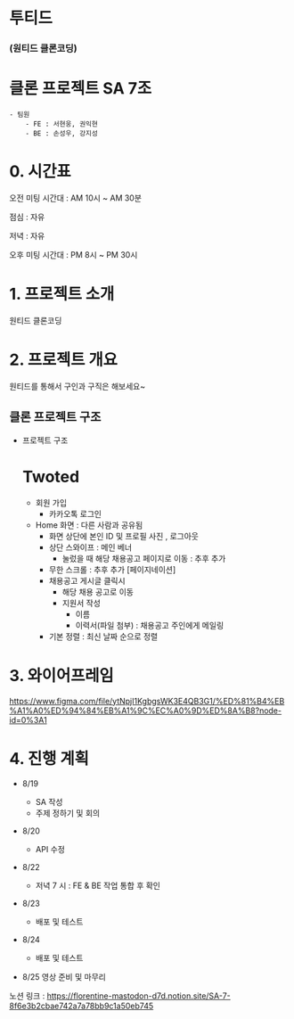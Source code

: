 # 투티드
### (원티드 클론코딩)

# 클론 프로젝트 SA 7조

    - 팀원
        - FE : 서현웅, 권익현
        - BE : 손성우, 강지성

# 0. 시간표

오전 미팅 시간대 : AM 10시 ~ AM 30분

점심 : 자유

저녁 : 자유

오후 미팅 시간대 : PM 8시 ~ PM 30시

# 1. 프로젝트 소개

원티드 클론코딩

# 2. 프로젝트 개요

원티드를 통해서 구인과 구직은 해보세요~

## 클론 프로젝트 구조

- 프로젝트 구조
    
    # Twoted
    
    - 회원 가입
        - 카카오톡 로그인
    - Home 화면 : 다른 사람과 공유됨
        - 화면 상단에 본인 ID 및 프로필 사진 , 로그아웃
        - 상단 스와이프 : 메인 베너
            - 눌렀을 때 해당 채용공고 페이지로 이동 : 추후 추가
        - 무한 스크롤 : 추후 추가 [페이지네이션]
        - 채용공고 게시글 클릭시
            - 해당 채용 공고로 이동
            - 지원서 작성
                - 이름
                - 이력서(파일 첨부) : 채용공고 주인에게 메일링
        - 기본 정렬 : 최신 날짜 순으로 정렬

# 3. 와이어프레임

https://www.figma.com/file/ytNpjI1KgbgsWK3E4QB3G1/%ED%81%B4%EB%A1%A0%ED%94%84%EB%A1%9C%EC%A0%9D%ED%8A%B8?node-id=0%3A1

# 4. 진행 계획

- 8/19
    - SA 작성
    - 주제 정하기 및 회의
    
- 8/20
    - API 수정

- 8/22
    - 저녁 7 시 : FE & BE 작업 통합 후 확인

- 8/23
    - 배포 및 테스트

- 8/24
    - 배포 및 테스트

- 8/25
영상 준비 및 마무리

노션 링크 : https://florentine-mastodon-d7d.notion.site/SA-7-8f6e3b2cbae742a7a78bb9c1a50eb745
